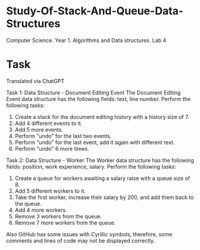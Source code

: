# Study-Of-Stack-And-Queue-Data-Structures
Computer Science. Year 1. Algorithms and Data structures. Lab 4

# Task
Translated via ChatGPT

Task 1: Data Structure - Document Editing Event
The Document Editing Event data structure has the following fields: text, line number. Perform the following tasks:

1. Create a stack for the document editing history with a history size of 7.
2. Add 4 different events to it.
3. Add 5 more events.
4. Perform "undo" for the last two events.
5. Perform "undo" for the last event, add it again with different text.
6. Perform "undo" 6 more times.

Task 2: Data Structure - Worker
The Worker data structure has the following fields: position, work experience, salary. Perform the following tasks:

1. Create a queue for workers awaiting a salary raise with a queue size of 8.
2. Add 5 different workers to it.
3. Take the first worker, increase their salary by 200, and add them back to the queue.
4. Add 4 more workers.
5. Remove 3 workers from the queue.
6. Remove 7 more workers from the queue.

Also GitHub has some issues with Cyrillic symbols, therefore, some comments and lines of code may not be displayed correctly.
